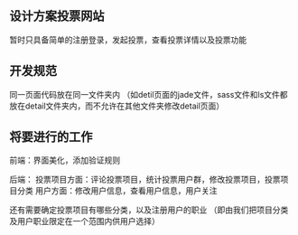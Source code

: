 ## 设计方案投票网站 ##

暂时只具备简单的注册登录，发起投票，查看投票详情以及投票功能

## 开发规范 ##
同一页面代码放在同一文件夹内
（如detil页面的jade文件，sass文件和ls文件都放在detail文件夹内，而不允许在其他文件夹修改detail页面）

## 将要进行的工作 ##
前端：界面美化，添加验证规则

后端：
  投票项目方面：评论投票项目，统计投票用户群，修改投票项目，投票项目分类
  用户方面：修改用户信息，查看用户信息，用户关注

还有需要确定投票项目有哪些分类，以及注册用户的职业
（即由我们把项目分类及用户职业限定在一个范围内供用户选择）
